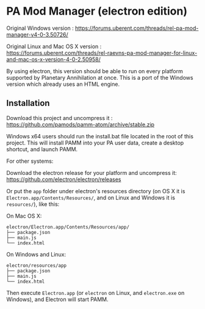 # PA Mod Manager (electron edition)

Original Windows version : https://forums.uberent.com/threads/rel-pa-mod-manager-v4-0-3.50726/

Original Linux and Mac OS X version : https://forums.uberent.com/threads/rel-raevns-pa-mod-manager-for-linux-and-mac-os-x-version-4-0-2.50958/

By using electron, this version should be able to run on every platform supported by Planetary Annihilation at once.
This is a port of the Windows version which already uses an HTML engine.

## Installation

Download this project and uncompress it : 
https://github.com/pamods/pamm-atom/archive/stable.zip

Windows x64 users should run the install.bat file located in the root of this project. 
This will install PAMM into your PA user data, create a desktop shortcut, and launch PAMM.

For other systems:

Download the electron release for your platform and uncompress it: 
https://github.com/electron/electron/releases

Or put the `app` folder under electron's resources directory (on OS X it is `Electron.app/Contents/Resources/`, and on Linux and Windows it is `resources/`), like this:

On Mac OS X:

```text
electron/Electron.app/Contents/Resources/app/
├── package.json
├── main.js
└── index.html
```

On Windows and Linux:

```text
electron/resources/app
├── package.json
├── main.js
└── index.html
```

Then execute `Electron.app` (or `electron` on Linux, and `electron.exe` on Windows), and Electron will start PAMM.